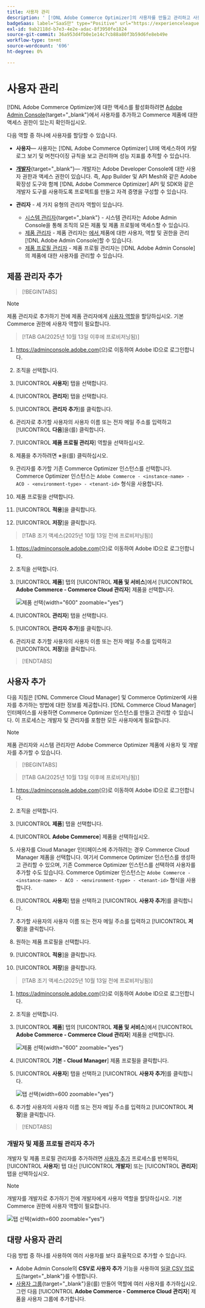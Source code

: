 ```yaml
---
title: 사용자 관리
description: ' [!DNL Adobe Commerce Optimizer]의 사용자를 만들고 관리하고 사용자 역할을 할당하는 방법을 알아봅니다.'
badgeSaas: label="SaaS만" type="Positive" url="https://experienceleague.adobe.com/ko/docs/commerce/user-guides/product-solutions" tooltip="Adobe Commerce as a Cloud Service 및 Adobe Commerce Optimizer 프로젝트에만 적용됩니다(Adobe 관리 SaaS 인프라)."
exl-id: 9ab2118d-b7e3-4e2e-adac-8f3950fe1824
source-git-commit: 36a953d4fb0e1e14c7cb88a80f3b59d6fe8eb49e
workflow-type: tm+mt
source-wordcount: '696'
ht-degree: 0%

---
```


# 사용자 관리

[!DNL Adobe Commerce Optimizer]에 대한 액세스를 활성화하려면 [Adobe Admin Console](https://adminconsole.adobe.com){target="_blank"}에서 사용자를 추가하고 Commerce 제품에 대한 액세스 권한이 있는지 확인하십시오.

다음 역할 중 하나에 사용자를 할당할 수 있습니다.

- **사용자**— 사용자는 [!DNL Adobe Commerce Optimizer] UI에 액세스하여 카탈로그 보기 및 머천다이징 규칙을 보고 관리하며 성능 지표를 추적할 수 있습니다.

- [**개발자**](https://helpx.adobe.com/kr/enterprise/using/manage-developers.html#Adddevelopers){target="_blank"}— 개발자는 Adobe Developer Console에 대한 사용자 권한과 액세스 권한이 있습니다. 즉, App Builder 및 API Mesh와 같은 Adobe 확장성 도구와 함께 [!DNL Adobe Commerce Optimizer] API 및 SDK와 같은 개발자 도구를 사용하도록 프로젝트를 만들고 자격 증명을 구성할 수 있습니다.

- **관리자** - 세 가지 유형의 관리자 역할이 있습니다.
   - [시스템 관리자](https://helpx.adobe.com/kr/enterprise/using/admin-roles.html){target="_blank"} - 시스템 관리자는 Adobe Admin Console을 통해 조직의 모든 제품 및 제품 프로필에 액세스할 수 있습니다.
   - [제품 관리자](#add-a-product-admin) - 제품 관리자는 [에서 &#x200B;](#add-users-and-admins)제품에 대한 사용자, 역할 및 권한을 관리[!DNL Adobe Admin Console]할 수 있습니다.
   - [제품 프로필 관리자](#add-users-developers-and-product-profile-admins) - 제품 프로필 관리자는 [!DNL Adobe Admin Console]의 제품에 대한 사용자를 관리할 수 있습니다.

## 제품 관리자 추가

>[!BEGINTABS]

>[!NOTE]
>
>제품 관리자로 추가하기 전에 제품 관리자에게 [사용자 역할](#add-users)을 할당하십시오. 기본 Commerce 권한에 사용자 역할이 필요합니다.

>[!TAB GA(2025년 10월 13일 이후에 프로비저닝됨)]

1. <https://adminconsole.adobe.com>(으)로 이동하여 Adobe ID으로 로그인합니다.

1. 조직을 선택합니다.

1. [!UICONTROL **사용자**] 탭을 선택합니다.

1. [!UICONTROL **관리자**] 탭을 선택합니다.

1. [!UICONTROL **관리자 추가**]&#x200B;를 클릭합니다.

1. 관리자로 추가할 사용자의 사용자 이름 또는 전자 메일 주소를 입력하고 [!UICONTROL **다음**]&#x200B;을(를) 클릭합니다.

1. [!UICONTROL **제품 프로필 관리자**] 역할을 선택하십시오.

1. 제품을 추가하려면 **+**&#x200B;을(를) 클릭하십시오.

1. 관리자를 추가할 기존 Commerce Optimizer 인스턴스를 선택합니다. Commerce Optimizer 인스턴스는 `Adobe Commerce - <instance-name> - ACO - <environment-type> - <tenant-id>` 형식을 사용합니다.

1. 제품 프로필을 선택합니다.

1. [!UICONTROL **적용**]&#x200B;을 클릭합니다.

1. [!UICONTROL **저장**]&#x200B;을 클릭합니다.

>[!TAB 조기 액세스(2025년 10월 13일 전에 프로비저닝됨)]

1. <https://adminconsole.adobe.com>(으)로 이동하여 Adobe ID으로 로그인합니다.

1. 조직을 선택합니다.

1. [!UICONTROL **제품**] 탭의 [!UICONTROL **제품 및 서비스**]&#x200B;에서 [!UICONTROL **Adobe Commerce - Commerce Cloud 관리자**] 제품을 선택합니다.

   ![제품 선택](/help/cloud-service/assets/backend.png){width="600" zoomable="yes"}

1. [!UICONTROL **관리자**] 탭을 선택합니다.

1. [!UICONTROL **관리자 추가**]&#x200B;를 클릭합니다.

1. 관리자로 추가할 사용자의 사용자 이름 또는 전자 메일 주소를 입력하고 [!UICONTROL **저장**]&#x200B;을 클릭합니다.

>[!ENDTABS]

## 사용자 추가

다음 지침은 [!DNL Commerce Cloud Manager] 및 Commerce Optimizer에 사용자를 추가하는 방법에 대한 정보를 제공합니다. [!DNL Commerce Cloud Manager] 인터페이스를 사용하면 Commerce Optimizer 인스턴스를 만들고 관리할 수 있습니다. 이 프로세스는 개발자 및 관리자를 포함한 모든 사용자에게 필요합니다.

>[!NOTE]
>
>제품 관리자와 시스템 관리자만 Adobe Commerce Optimizer 제품에 사용자 및 개발자를 추가할 수 있습니다.

>[!BEGINTABS]

>[!TAB GA(2025년 10월 13일 이후에 프로비저닝됨)]

1. <https://adminconsole.adobe.com>(으)로 이동하여 Adobe ID으로 로그인합니다.

1. 조직을 선택합니다.

1. [!UICONTROL **제품**] 탭을 선택합니다.

1. [!UICONTROL **Adobe Commerce**] 제품을 선택하십시오.

1. 사용자를 Cloud Manager 인터페이스에 추가하려는 경우 Commerce Cloud Manager 제품을 선택합니다. 여기서 Commerce Optimizer 인스턴스를 생성하고 관리할 수 있으며, 기존 Commerce Optimizer 인스턴스를 선택하여 사용자를 추가할 수도 있습니다. Commerce Optimizer 인스턴스는 `Adobe Commerce - <instance-name> - ACO - <environment-type> - <tenant-id>` 형식을 사용합니다.

1. [!UICONTROL **사용자**] 탭을 선택하고 [!UICONTROL **사용자 추가**]&#x200B;를 클릭합니다.

1. 추가할 사용자의 사용자 이름 또는 전자 메일 주소를 입력하고 [!UICONTROL **저장**]&#x200B;을 클릭합니다.

1. 원하는 제품 프로필을 선택합니다.

1. [!UICONTROL **적용**]&#x200B;을 클릭합니다.

1. [!UICONTROL **저장**]&#x200B;을 클릭합니다.

>[!TAB 조기 액세스(2025년 10월 13일 전에 프로비저닝됨)]

1. <https://adminconsole.adobe.com>(으)로 이동하여 Adobe ID으로 로그인합니다.

1. 조직을 선택합니다.

1. [!UICONTROL **제품**] 탭의 [!UICONTROL **제품 및 서비스**]&#x200B;에서 [!UICONTROL **Adobe Commerce - Commerce Cloud 관리자**] 제품을 선택합니다.

   ![제품 선택](/help/cloud-service//assets/backend.png){width="600" zoomable="yes"}

1. [!UICONTROL **기본 - Cloud Manager**] 제품 프로필을 클릭합니다.

1. [!UICONTROL **사용자**] 탭을 선택하고 [!UICONTROL **사용자 추가**]&#x200B;를 클릭합니다.

   ![탭 선택](/help/cloud-service/assets/tab-select.png){width=600 zoomable="yes"}

1. 추가할 사용자의 사용자 이름 또는 전자 메일 주소를 입력하고 [!UICONTROL **저장**]&#x200B;을 클릭합니다.

>[!ENDTABS]

### 개발자 및 제품 프로필 관리자 추가

개발자 및 제품 프로필 관리자를 추가하려면 [사용자 추가](#add-users) 프로세스를 반복하되, [!UICONTROL **사용자**] 탭 대신 [!UICONTROL **개발자**] 또는 [!UICONTROL **관리자**] 탭을 선택하십시오.

>[!NOTE]
>
>개발자를 개발자로 추가하기 전에 개발자에게 사용자 역할을 할당하십시오. 기본 Commerce 권한에 사용자 역할이 필요합니다.

![탭 선택](/help//cloud-service/assets/tab-select.png){width=600 zoomable="yes"}

## 대량 사용자 관리

다음 방법 중 하나를 사용하여 여러 사용자를 보다 효율적으로 추가할 수 있습니다.

- Adobe Admin Console의 **CSV로 사용자 추가** 기능을 사용하여 [일괄 CSV 업로드](https://helpx.adobe.com/kr/enterprise/using/bulk-upload-users.html){target="_blank"}를 수행합니다.
- [사용자 그룹](https://helpx.adobe.com/kr/enterprise/using/user-groups.html){target="_blank"}을(를) 만들어 역할에 여러 사용자를 추가하십시오. 그런 다음 [!UICONTROL **Adobe Commerce - Commerce Cloud 관리자**] 제품을 사용자 그룹에 추가합니다.

